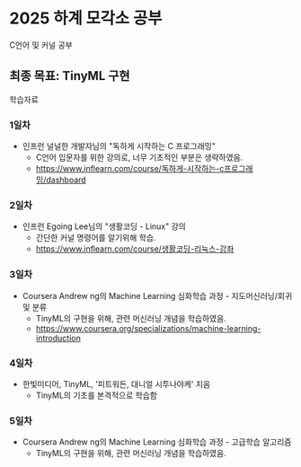 # 2025 하계 모각소 공부
C언어 및 커널 공부

최종 목표: TinyML 구현
--- 
학습자료

### 1일차
- 인프런 널널한 개발자님의 "독하게 시작하는 C 프로그래밍"
  - C언어 입문자를 위한 강의로, 너무 기초적인 부분은 생략하였음.
  - https://www.inflearn.com/course/독하게-시작하는-c프로그래밍/dashboard

### 2일차
- 인프런 Egoing Lee님의 "생활코딩 - Linux" 강의
  - 간단한 커널 명령어를 알기위해 학습.
  - https://www.inflearn.com/course/생활코딩-리눅스-강좌

 ### 3일차
- Coursera Andrew ng의 Machine Learning 심화학습 과정 - 지도머신러닝/회귀 및 분류
  - TinyML의 구현을 위해, 관련 머신러닝 개념을 학습하였음.
  - https://www.coursera.org/specializations/machine-learning-introduction

### 4일차
- 한빛미디어, TinyML, '피트워든, 대니얼 시투나야케' 지음
  - TinyML의 기초를 본격적으로 학습함

### 5일차
- Coursera Andrew ng의 Machine Learning 심화학습 과정 - 고급학습 알고리즘
  - TinyML의 구현을 위해, 관련 머신러닝 개념을 학습하였음.